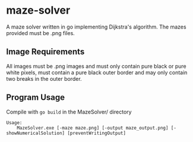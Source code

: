 # maze-solver
A maze solver written in go implementing Dijkstra's algorithm. The mazes provided must be .png files.

## Image Requirements

All images must be .png images and must only contain pure black or pure white pixels, must contain a pure black outer border and may only contain two breaks in the outer border.

## Program Usage

Compile with `go build` in the MazeSolver/ directory

```
Usage:
    MazeSolver.exe [-maze maze.png] [-output maze_output.png] [-showNumericalSolution] [preventWritingOutput]
```
